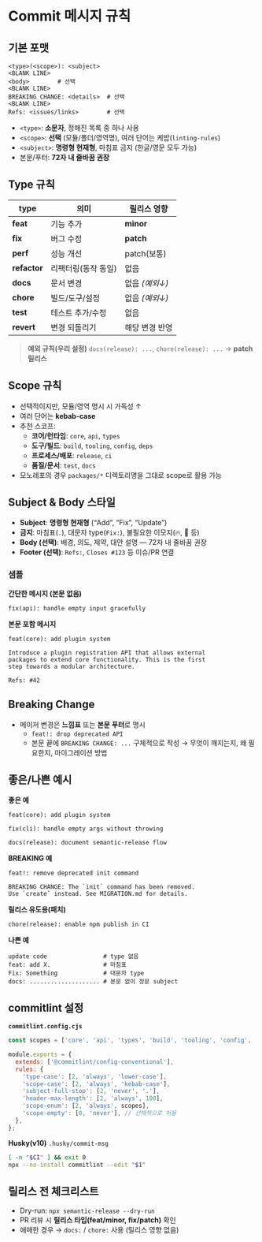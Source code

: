 # Commit 메시지 규칙

## 기본 포맷

```
<type>(<scope>): <subject>
<BLANK LINE>
<body>        # 선택
<BLANK LINE>
BREAKING CHANGE: <details>  # 선택
<BLANK LINE>
Refs: <issues/links>        # 선택
```

- `<type>`: **소문자**, 정해진 목록 중 하나 사용
- `<scope>`: **선택** (모듈/폴더/영역명), 여러 단어는 케밥(`linting-rules`)
- `<subject>`: **명령형 현재형**, 마침표 금지 (한글/영문 모두 가능)
- 본문/푸터: **72자 내 줄바꿈 권장**

## Type 규칙

| type         | 의미                | 릴리스 영향    |
| ------------ | ------------------- | -------------- |
| **feat**     | 기능 추가           | **minor**      |
| **fix**      | 버그 수정           | **patch**      |
| **perf**     | 성능 개선           | patch(보통)    |
| **refactor** | 리팩터링(동작 동일) | 없음           |
| **docs**     | 문서 변경           | 없음 _(예외↓)_ |
| **chore**    | 빌드/도구/설정      | 없음 _(예외↓)_ |
| **test**     | 테스트 추가/수정    | 없음           |
| **revert**   | 변경 되돌리기       | 해당 변경 반영 |

> **예외 규칙(우리 설정)**
> `docs(release): ...`, `chore(release): ...` → **patch 릴리스**

## Scope 규칙

- 선택적이지만, 모듈/영역 명시 시 가독성 ↑
- 여러 단어는 **kebab-case**
- 추천 스코프:
  - **코어/런타임**: `core`, `api`, `types`
  - **도구/빌드**: `build`, `tooling`, `config`, `deps`
  - **프로세스/배포**: `release`, `ci`
  - **품질/문서**: `test`, `docs`
- 모노레포의 경우 `packages/*` 디렉토리명을 그대로 scope로 활용 가능

## Subject & Body 스타일

- **Subject**: **명령형 현재형** (“Add”, “Fix”, “Update”)
- **금지**: 마침표(`.`), 대문자 type(`Fix:`), 불필요한 이모지(🔥, 🚀 등)
- **Body (선택)**: 배경, 의도, 제약, 대안 설명 — 72자 내 줄바꿈 권장
- **Footer (선택)**: `Refs:`, `Closes #123` 등 이슈/PR 연결

### 샘플

**간단한 메시지 (본문 없음)**

```
fix(api): handle empty input gracefully
```

**본문 포함 메시지**

```
feat(core): add plugin system

Introduce a plugin registration API that allows external
packages to extend core functionality. This is the first
step towards a modular architecture.

Refs: #42
```

## Breaking Change

- 메이저 변경은 **느낌표** 또는 **본문 푸터**로 명시
  - `feat!: drop deprecated API`
  - 본문 끝에 `BREAKING CHANGE: ...` 구체적으로 작성
    → 무엇이 깨지는지, 왜 필요한지, 마이그레이션 방법

## 좋은/나쁜 예시

**좋은 예**

```
feat(core): add plugin system

fix(cli): handle empty args without throwing

docs(release): document semantic-release flow
```

**BREAKING 예**

```
feat!: remove deprecated init command

BREAKING CHANGE: The `init` command has been removed.
Use `create` instead. See MIGRATION.md for details.
```

**릴리스 유도용(패치)**

```
chore(release): enable npm publish in CI
```

**나쁜 예**

```
update code                # type 없음
feat: add X.               # 마침표
Fix: Something             # 대문자 type
docs: .................... # 본문 없이 장문 subject
```

## commitlint 설정

**`commitlint.config.cjs`**

```js
const scopes = ['core', 'api', 'types', 'build', 'tooling', 'config', 'deps', 'release', 'ci', 'test', 'docs'];

module.exports = {
  extends: ['@commitlint/config-conventional'],
  rules: {
    'type-case': [2, 'always', 'lower-case'],
    'scope-case': [2, 'always', 'kebab-case'],
    'subject-full-stop': [2, 'never', '.'],
    'header-max-length': [2, 'always', 100],
    'scope-enum': [2, 'always', scopes],
    'scope-empty': [0, 'never'], // 선택적으로 허용
  },
};
```

**Husky(v10)**
`.husky/commit-msg`

```sh
[ -n "$CI" ] && exit 0
npx --no-install commitlint --edit "$1"
```

## 릴리스 전 체크리스트

- Dry-run: `npx semantic-release --dry-run`
- PR 리뷰 시 **릴리스 타입(feat/minor, fix/patch)** 확인
- 애매한 경우 → `docs:` / `chore:` 사용 (릴리스 영향 없음)
